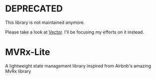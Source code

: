 # DEPRECATED
This library is not maintained anymore.

Please take a look at [Vector](https://www.github.com/haroldadmin/Vector). I'll be focusing my efforts on it instead.

# MVRx-Lite
A lightweight state management library inspired from Airbnb's amazing MvRx library
